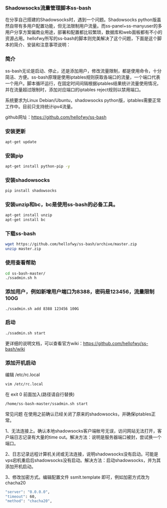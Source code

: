 ### Shadowsocks流量管理脚本ss-bash

在分享自己搭建的Shadowsocks时，遇到一个问题。Shadowsocks python版虽然自带有多用户配置功能，但无法限制用户流量。而ss-panel+ss-manyuser的多用户分享方案偏商业用途，部署和配置都比较繁琐，数据库和web面板都有不小的资源占用。hellofwy所写的ss-bash的脚本则完美解决了这个问题，下面是这个脚本的简介、安装和注意事项说明：

### 简介
ss-bash无论是启动、停止，还是添加用户，修改流量限制，都是使用命令，十分简洁、方便。ss-bash原理是使用iptables规则获取各端口的流量，一个端口代表一个用户。脚本循环运行，在固定时间间隔根据iptables结果统计流量使用情况，并在流量超过限制时，添加对应端口的iptables reject规则以禁用端口。

系统要求为Linux Debian/Ubuntu，shadowsocks python版，iptables需要正常工作中。目前只支持统计ipv4流量。

github网址：https://github.com/hellofwy/ss-bash

### 安装更新

```bash
apt-get update
```
### 安装pip

```bash
apt-get install python-pip -y
```
### 安装shadowsocks

```bash
pip install shadowsocks
```
### 安装unzip和bc，bc是使用ss-bash的必备工具。

```bash
apt-get install unzip
apt-get install bc
```
### 下载ss-bash

```bash
wget https://github.com/hellofwy/ss-bash/archive/master.zip
unzip master.zip
```
### 使用查看帮助

```bash
cd ss-bash-master/
./ssadmin.sh h
```

### 添加用户，例如新增用户端口为8388，密码是123456，流量限制100G

```bash
./ssadmin.sh add 8388 123456 100G
```
### 启动

```bash
./ssadmin.sh start
```

更详细的说明文档，可以查看官方wiki：https://github.com/hellofwy/ss-bash/wiki

### 添加开机启动

编辑 /etc/rc.local

```bash
vim /etc/rc.local
```
在 exit 0 前面加入(路径请自行替换)

```bash
/home/ss-bash-master/ssadmin.sh start
```
常见问题
在使用之前确认已经关闭了原来的shadowsocks，并确保iptables正常。

1、无法连接上。确认本地shadowsocks客户端帐号无误，访问网站无法打开，客户端日志记录有大量的time out。解决方法：说明是服务器端口被封，尝试换一个端口。

2、日志记录远程计算机关闭或无法连接，说明shadowsocks没有启动。可能是vps宕机重启后shadowsocks没有启动。解决方法：启动shadowsocks，并为其添加开机启动。

3、修改加密方式。编辑配置文件 ssmlt.template 即可，例如加密方式改为chacha20

```bash
"server": "0.0.0.0",
"timeout": 60,
"method": "chacha20",
```
